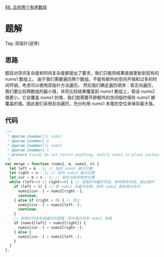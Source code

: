 [88. 合并两个有序数组](https://leetcode-cn.com/problems/merge-sorted-array/description/)

# 题解
Tag: 双指针(逆序)

## 思路
题目对空间复杂度和时间复杂度都提出了要求，我们只能将结果直接更新到现有的 nums1 数组上。
由于我们需要遍历两个数组，不能有额外的空间开销和过多的时间开销，考虑可以使用双指针方法遍历。
然后我们确定遍历顺序：若正向遍历，我们要比较两数组的最小值，并将比较结果覆盖到 nums1 数组上，假设 nums2 值更小，它会覆盖 nums1 的值，我们就需要开辟额外的空间临时保存 nums1 被覆盖的值。因此我们采用反向遍历，充分利用 nums1 末尾的空位来保存最大值。


## 代码
```js
/**
 * @param {number[]} nums1
 * @param {number} m
 * @param {number[]} nums2
 * @param {number} n
 * @return {void} Do not return anything, modify nums1 in-place instead.
 */
var merge = function (nums1, m, nums2, n) {
  let left = m - 1; // 指向 nums1 最大位置
  let right = n - 1; // 指向 nums2 最大位置
  let cur = m + n - 1; // 指向当前的修改位置
  while (left>=0 || right>=0) { // 双指针均遍历完成，表明排序完成，跳出循环
    if (left < 0) { // 若 nums1 先遍历完成，则将 nums2 剩余部分合并
      nums1[cur--] = nums2[right--];
      continue;
    } else if (right < 0) { // 同上
      nums1[cur--] = nums1[left--];
      continue;
    }
    // 双指针均未完成遍历的逻辑：将大值合并到 nums1 末尾
    if (nums1[left] < nums2[right]) {
      nums1[cur--] = nums2[right--];
    } else {
      nums1[cur--] = nums1[left--];
    }
  }
};
```